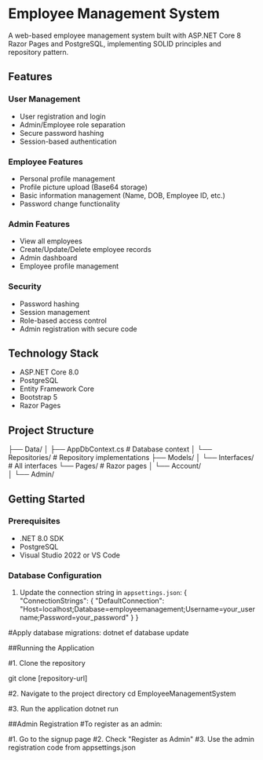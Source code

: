 # Employee Management System

A web-based employee management system built with ASP.NET Core 8 Razor Pages and PostgreSQL, implementing SOLID principles and repository pattern.

## Features

### User Management
- User registration and login
- Admin/Employee role separation
- Secure password hashing
- Session-based authentication

### Employee Features
- Personal profile management
- Profile picture upload (Base64 storage)
- Basic information management (Name, DOB, Employee ID, etc.)
- Password change functionality

### Admin Features
- View all employees
- Create/Update/Delete employee records
- Admin dashboard
- Employee profile management

### Security
- Password hashing
- Session management
- Role-based access control
- Admin registration with secure code

## Technology Stack

- ASP.NET Core 8.0
- PostgreSQL
- Entity Framework Core
- Bootstrap 5
- Razor Pages

## Project Structure
├── Data/
│   ├── AppDbContext.cs        # Database context
│   └── Repositories/          # Repository implementations
├── Models/
│   └── Interfaces/           # All interfaces
└── Pages/                   # Razor pages
│   └── Account/  
│   └── Admin/         

## Getting Started

### Prerequisites

- .NET 8.0 SDK
- PostgreSQL
- Visual Studio 2022 or VS Code

### Database Configuration

1. Update the connection string in `appsettings.json`:
{
  "ConnectionStrings": {
    "DefaultConnection": "Host=localhost;Database=employeemanagement;Username=your_username;Password=your_password"
  }
}

#Apply database migrations:
dotnet ef database update

##Running the Application

#1. Clone the repository

git clone [repository-url]

#2. Navigate to the project directory
cd EmployeeManagementSystem

#3. Run the application
dotnet run

##Admin Registration
#To register as an admin:

#1. Go to the signup page
#2. Check "Register as Admin"
#3. Use the admin registration code from appsettings.json
